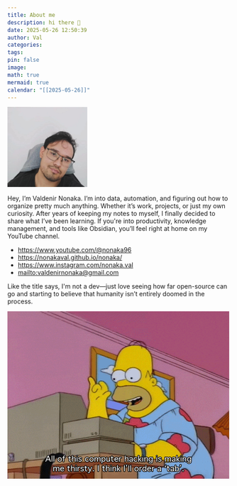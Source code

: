 ```yaml
---
title: About me
description: hi there 👋
date: 2025-05-26 12:50:39
author: Val
categories: 
tags: 
pin: false
image: 
math: true
mermaid: true
calendar: "[[2025-05-26]]"
---
```


<img src="/assets/img/profire.jpg" width="180" alt="Foto de perfil">

Hey, I’m Valdenir Nonaka. 
I’m into data, automation, and figuring out how to organize pretty much anything. Whether it’s work, projects, or just my own curiosity. After years of keeping my notes to myself, I finally decided to share what I’ve been learning. If you're into productivity, knowledge management, and tools like Obsidian, you’ll feel right at home on my YouTube channel. 

- <https://www.youtube.com/@nonaka96>
- <https://nonakaval.github.io/nonaka/>
- <https://www.instagram.com/nonaka.val>
- <mailto:valdenirnonaka@gmail.com>

Like the title says, I'm not a dev—just love seeing how far open-source can go and starting to believe that humanity isn’t entirely doomed in the process.


<img src="/assets/img/tab.gif" alt="gif">